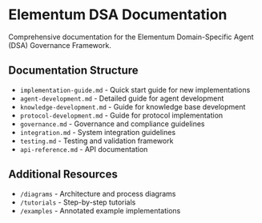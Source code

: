 # Elementum DSA Documentation

Comprehensive documentation for the Elementum Domain-Specific Agent (DSA) Governance Framework.

## Documentation Structure

- `implementation-guide.md` - Quick start guide for new implementations
- `agent-development.md` - Detailed guide for agent development
- `knowledge-development.md` - Guide for knowledge base development
- `protocol-development.md` - Guide for protocol implementation
- `governance.md` - Governance and compliance guidelines
- `integration.md` - System integration guidelines
- `testing.md` - Testing and validation framework
- `api-reference.md` - API documentation

## Additional Resources

- `/diagrams` - Architecture and process diagrams
- `/tutorials` - Step-by-step tutorials
- `/examples` - Annotated example implementations